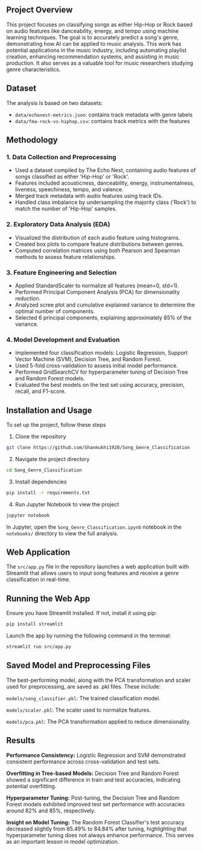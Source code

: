 

## Project Overview
This project focuses on classifying songs as either Hip-Hop or Rock based on audio features like danceability, energy, and tempo using machine learning techniques. The goal is to accurately predict a song's genre, demonstrating how AI can be applied to music analysis. This work has potential applications in the music industry, including automating playlist creation, enhancing recommendation systems, and assisting in music production. It also serves as a valuable tool for music researchers studying genre characteristics. 

## Dataset
The analysis is based on two datasets:
- `data/echonest-metrics.json`: contains track metadata with genre labels
- `data/fma-rock-vs-hiphop.csv`: contains track metrics with the features

## Methodology

### 1. Data Collection and Preprocessing

- Used a dataset compiled by The Echo Nest, containing audio features of songs classified as either 'Hip-Hop' or 'Rock'.
- Features included acousticness, danceability, energy, instrumentalness, liveness, speechiness, tempo, and valence.
- Merged track metadata with audio features using track IDs.
- Handled class imbalance by undersampling the majority class ('Rock') to match the number of 'Hip-Hop' samples.

### 2. Exploratory Data Analysis (EDA)

- Visualized the distribution of each audio feature using histograms.
- Created box plots to compare feature distributions between genres.
- Computed correlation matrices using both Pearson and Spearman methods to assess feature relationships.

### 3. Feature Engineering and Selection

- Applied StandardScaler to normalize all features (mean=0, std=1).
- Performed Principal Component Analysis (PCA) for dimensionality reduction.
- Analyzed scree plot and cumulative explained variance to determine the optimal number of components.
- Selected 6 principal components, explaining approximately 85% of the variance.

### 4. Model Development and Evaluation

- Implemented four classification models: Logistic Regression, Support Vector Machine (SVM), Decision Tree, and Random Forest.
- Used 5-fold cross-validation to assess initial model performance.
- Performed GridSearchCV for hyperparameter tuning of Decision Tree and Random Forest models.
- Evaluated the best models on the test set using accuracy, precision, recall, and F1-score.

## Installation and Usage
To set up the project, follow these steps
1. Clone the repository
```bash
git clone https://github.com/Shanmukhi1920/Song_Genre_Classification
```
2. Navigate the project directory
```bash
cd Song_Genre_Classification
```
3. Install dependencies
```bash
pip install -r requirements.txt
```
4. Run Jupyter Notebook to view the project
```bash
jupyter notebook
```
In Jupyter, open the `Song_Genre_Classification.ipynb` notebook in the `notebooks/` directory to view the full analysis.

## Web Application
The `src/app.py` file in the repository launches a web application built with Streamlit that allows users to input song features and receive a genre classification in real-time.

## Running the Web App
Ensure you have Streamlit installed. If not, install it using pip:
```bash
pip install streamlit
```
Launch the app by running the following command in the terminal:
```bash
streamlit run src/app.py
```

## Saved Model and Preprocessing Files
The best-performing model, along with the PCA transformation and scaler used for preprocessing, are saved as .pkl files. These include:

`models/song_classifier.pkl`: The trained classification model.

`models/scaler.pkl`: The scaler used to normalize features.

`models/pca.pkl`: The PCA transformation applied to reduce dimensionality.

## Results
**Performance Consistency:** Logistic Regression and SVM demonstrated consistent performance across cross-validation and test sets.

**Overfitting in Tree-based Models:** Decision Tree and Random Forest showed a significant difference in train and test accuracies, indicating potential overfitting.

**Hyperparameter Tuning:** Post-tuning, the Decision Tree and Random Forest models exhibited improved test set performance with accuracies around 82% and 85%, respectively.

**Insight on Model Tuning:** The Random Forest Classifier's test accuracy decreased slightly from 85.49% to 84.84% after tuning, highlighting that hyperparameter tuning does not always enhance performance. This serves as an important lesson in model optimization.
